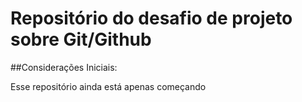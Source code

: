 # Repositório do desafio de projeto sobre Git/Github

##Considerações Iniciais:

  Esse repositório ainda está apenas começando
